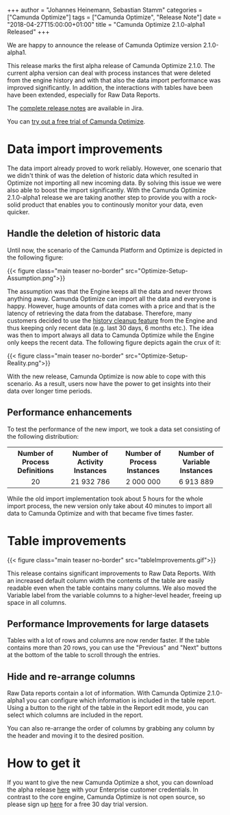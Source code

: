 +++
author = "Johannes Heinemann, Sebastian Stamm"
categories = ["Camunda Optimize"]
tags = ["Camunda Optimize", "Release Note"]
date = "2018-04-27T15:00:00+01:00"
title = "Camunda Optimize 2.1.0-alpha1 Released"
+++

We are happy to announce the release of Camunda Optimize version 2.1.0-alpha1.

This release marks the first alpha release of Camunda Optimize 2.1.0. The current alpha version can deal with process instances that were deleted from the engine history and with that also the data import performance was improved significantly. In addition, the interactions with tables have been have been extended, especially for Raw Data Reports.

<!--more-->

The [complete release notes](https://jira.camunda.com/secure/ReleaseNote.jspa?projectId=10730&version=15305) are available in Jira.

You can [try out a free trial of Camunda Optimize](#how-to-get-it).

# Data import improvements

The data import already proved to work reliably. However, one scenario that we didn't think of was the deletion of historic data which resulted in Optimize not importing all new incoming data. By solving this issue we were also able to boost the import significantly. With the Camunda Optimize 2.1.0-alpha1 release we are taking another step to provide you with a rock-solid product that enables you to continously monitor your data, even quicker.

## Handle the deletion of historic data

Until now, the scenario of the Camunda Platform and Optimize is depicted in the following figure:

{{< figure class="main teaser no-border" src="Optimize-Setup-Assumption.png">}}

The assumption was that the Engine keeps all the data and never throws anything away. Camunda Optimize can import all the data and everyone is happy. However, huge amounts of data comes with a price and that is the latency of retrieving the data from the database. Therefore, many customers decided to use the [history cleanup feature](https://docs.camunda.org/manual/latest/user-guide/process-engine/history/#history-time-to-live) from the Engine and thus keeping only recent data (e.g. last 30 days, 6 months etc.). The idea was then to import always all data to Camunda Optimize while the Engine only keeps the recent data. The following figure depicts again the crux of it:

{{< figure class="main teaser no-border" src="Optimize-Setup-Reality.png">}}

With the new release, Camunda Optimize is now able to cope with this scenario. As a result, users now have the power to get insights into their data over longer time periods.

## Performance enhancements

To test the performance of the new import, we took a data set consisting of the following distribution:

<table class="table table-striped">
  <tr>
    <th>Number of Process Definitions</th>
    <th>Number of Activity Instances</th>
    <th>Number of Process Instances</th>
    <th>Number of Variable Instances</th>
  </tr>
  <tr>
    <td align="center">20</td>
    <td align="center">21 932 786</td>
    <td align="center">2 000 000</td>
    <td align="center">6 913 889</td>
  </tr>
</table>

While the old import implementation took about 5 hours for the whole import process, the new version only take about 40 minutes to import all data to Camunda Optimize and with that became five times faster. 

# Table improvements

{{< figure class="main teaser no-border" src="tableImprovements.gif">}}

This release contains significant improvements to Raw Data Reports. With an increased default column width the contents of the table are easily readable even when the table contains many columns. We also moved the Variable label from the variable columns to a higher-level header, freeing up space in all columns.

## Performance Improvements for large datasets

Tables with a lot of rows and columns are now render faster. If the table contains more than 20 rows, you can use the "Previous" and "Next" buttons at the bottom of the table to scroll through the entries.

## Hide and re-arrange columns

Raw Data reports contain a lot of information. With Camunda Optimize 2.1.0-alpha1 you can configure which information is included in the table report. Using a button to the right of the table in the Report edit mode, you can select which columns are included in the report.

You can also re-arrange the order of columns by grabbing any column by the header and moving it to the desired position.

# How to get it

If you want to give the new Camunda Optimize a shot, you can download the alpha release [here](https://docs.camunda.org/enterprise/download/#camunda-optimize) with your Enterprise customer credentials. In contrast to the core engine, Camunda Optimize is not open source, so please sign up [here](https://camunda.com/download/enterprise/) for a free 30 day trial version.
